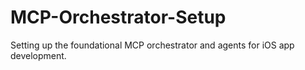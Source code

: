 # MCP-Orchestrator-Setup
Setting up the foundational MCP orchestrator and agents for iOS app development.
